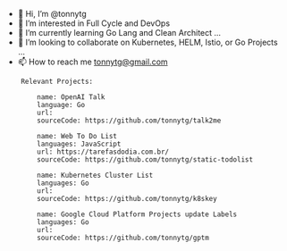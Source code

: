 - 👋 Hi, I’m @tonnytg
- 👀 I’m interested in Full Cycle and DevOps
- 🌱 I’m currently learning Go Lang and Clean Architect ...
- 💞️ I’m looking to collaborate on Kubernetes, HELM, Istio, or Go Projects ...
- 📫 How to reach me tonnytg@gmail.com


```
    Relevant Projects:
    
        name: OpenAI Talk
        language: Go
        url:
        sourceCode: https://github.com/tonnytg/talk2me
    
        name: Web To Do List
        languages: JavaScript
        url: https://tarefasdodia.com.br/
        sourceCode: https://github.com/tonnytg/static-todolist

        name: Kubernetes Cluster List
        languages: Go
        url:
        sourceCode: https://github.com/tonnytg/k8skey

        name: Google Cloud Platform Projects update Labels
        languages: Go
        url:
        sourceCode: https://github.com/tonnytg/gptm
        
```
  
<!---
tonnytg/tonnytg is a ✨ special ✨ repository because its `README.md` (this file) appears on your GitHub profile.
You can click the Preview link to take a look at your changes.
--->

